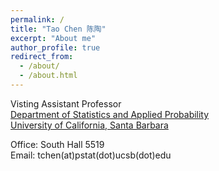 ```yaml
---
permalink: /
title: "Tao Chen 陈陶"
excerpt: "About me"
author_profile: true
redirect_from: 
  - /about/
  - /about.html
---
```


Visting Assistant Professor  
[Department of Statistics and Applied Probability](http://www.pstat.ucsb.edu)  
[University of California, Santa Barbara](https://www.ucsb.edu)

Office: South Hall 5519  
Email: tchen(at)pstat(dot)ucsb(dot)edu